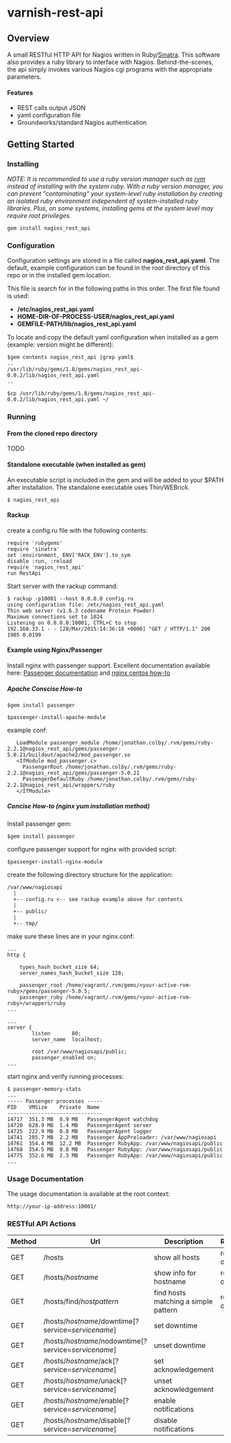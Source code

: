 # varnish-rest-api

## Overview

A small RESTful HTTP API for Nagios written in Ruby/[Sinatra](<http://www.sinatrarb.com/intro.html>).  This software also provides a ruby library to interface with Nagios.  Behind-the-scenes, the api simply invokes various Nagios cgi programs with the appropriate parameters.

#### Features

* REST calls output JSON 
* yaml configuration file
* Groundworks/standard Nagios authentication


## Getting Started

### Installing

*NOTE: It is recommended to use a ruby version manager such as [rvm](<https://rvm.io/>) instead of installing with the system ruby. With a ruby version manager, you can prevent "contaminating" your system-level ruby installation by creating an isolated ruby environment independent of system-installed ruby libraries. Plus, on some systems, installing gems at the system level may require root privileges.*

```
gem install nagios_rest_api
```

### Configuration

Configuration settings are stored in a file called **nagios_rest_api.yaml**. The default, example configuration can be found in the root directory of this repo or in the installed gem location.

This file is search for in the following paths in this order.  The first file found is used:

* **/etc/nagios_rest_api.yaml**
* **HOME-DIR-OF-PROCESS-USER/nagios_rest_api.yaml**
* **GEMFILE-PATH/lib/nagios_rest_api.yaml**

To locate and copy the default yaml configuration when installed as a gem (example: version might be different):

```
$gem contents nagios_rest_api |grep yaml$
..
/usr/lib/ruby/gems/1.8/gems/nagios_rest_api-0.0.2/lib/nagios_rest_api.yaml
..

$cp /usr/lib/ruby/gems/1.8/gems/nagios_rest_api-0.0.2/lib/nagios_rest_api.yaml ~/

```

### Running

#### From the cloned repo directory

TODO

#### Standalone executable (when installed as gem)

An executable script is included in the gem and will be added to your $PATH after installation. The standalone executable uses Thin/WEBrick.

```
$ nagios_rest_api

```

#### Rackup

create a config.ru file with the following contents:

```
require 'rubygems'
require 'sinatra'
set :environment, ENV['RACK_ENV'].to_sym
disable :run, :reload
require 'nagios_rest_api'
run RestApi
```

Start server with the rackup command:

```
$ rackup -p10001 --host 0.0.0.0 config.ru
using configuration file: /etc/nagios_rest_api.yaml
Thin web server (v1.6.3 codename Protein Powder)
Maximum connections set to 1024
Listening on 0.0.0.0:10001, CTRL+C to stop
192.168.33.1 - - [28/Mar/2015:14:36:18 +0000] "GET / HTTP/1.1" 200 1905 0.0199
```
#### Example using Nginx/Passenger

Install nginx with passenger support.  Excellent documentation available here: [Passenger documentation](<https://www.phusionpassenger.com/documentation/Users%20guide%20Nginx.html#bundler_support>) and [nginx centos how-to](<https://www.digitalocean.com/community/tutorials/how-to-compile-nginx-from-source-on-a-centos-6-4-x64-vps>)


##### Apache Conscise How-to 

```
$gem install passenger
```

```
$passenger-install-apache-module
```
example conf:

```
   LoadModule passenger_module /home/jonathan.colby/.rvm/gems/ruby-2.2.1@nagios_rest_api/gems/passenger-5.0.21/buildout/apache2/mod_passenger.so
   <IfModule mod_passenger.c>
     PassengerRoot /home/jonathan.colby/.rvm/gems/ruby-2.2.1@nagios_rest_api/gems/passenger-5.0.21
     PassengerDefaultRuby /home/jonathan.colby/.rvm/gems/ruby-2.2.1@nagios_rest_api/wrappers/ruby
   </IfModule>
```
##### Concise How-to (nginx yum installation method)

Install passenger gem:

```
$gem install passenger
```

configure passenger support for nginx with provided script:

```
$passenger-install-nginx-module
```

create the following directory structure for the application:

```
/var/www/nagiosapi
  |
  +-- config.ru <-- see rackup example above for contents
  |
  +-- public/
  |
  +-- tmp/
```

make sure these lines are in your nginx.conf:

```
...
http {

    types_hash_bucket_size 64;
    server_names_hash_bucket_size 128;

    passenger_root /home/vagrant/.rvm/gems/<your-active-rvm-ruby>/gems/passenger-5.0.5;
    passenger_ruby /home/vagrant/.rvm/gems/<your-active-rvm-ruby>/wrappers/ruby
...

...
server {
        listen       80;
        server_name  localhost;

        root /var/www/nagiosapi/public;
        passenger_enabled on;        
...        
```

start nginx and verify running processes:

```
$ passenger-memory-stats
...
----- Passenger processes -----
PID    VMSize    Private  Name
-------------------------------
14717  351.3 MB  0.9 MB   PassengerAgent watchdog
14720  628.9 MB  1.4 MB   PassengerAgent server
14725  222.9 MB  0.8 MB   PassengerAgent logger
14741  285.7 MB  2.2 MB   Passenger AppPreloader: /var/www/nagiosapi
14761  354.4 MB  12.2 MB  Passenger RubyApp: /var/www/nagiosapi/public
14768  354.5 MB  9.8 MB   Passenger RubyApp: /var/www/nagiosapi/public
14775  352.6 MB  2.3 MB   Passenger RubyApp: /var/www/nagiosapi/public
...
```

### Usage Documentation
The usage documentation is available at the root context:

```
http://your-ip-address:10001/
```


### RESTful API Actions
 


| Method  | Url | Description | Remarks | 
|------|------|------|------|
| GET | /hosts   | show all hosts | read-only |
| GET | /hosts/*hostname*   | show info for hostname | read-only |
| GET | /hosts/find/*hostpattern* | find hosts matching a simple pattern  | read-only | 
| GET | /hosts/*hostname*/downtime[?service=*servicename*] | set downtime | |
| GET | /hosts/*hostname*/nodowntime[?service=*servicename*] | unset downtime | |
| GET | /hosts/*hostname*/ack[?service=*servicename*] | set acknowledgement | |
| GET | /hosts/*hostname*/unack[?service=*servicename*] | unset acknowledgement | |
| GET | /hosts/*hostname*/enable[?service=*servicename*] | enable notifications | |
| GET | /hosts/*hostname*/disable[?service=*servicename*] | disable notifications | |

